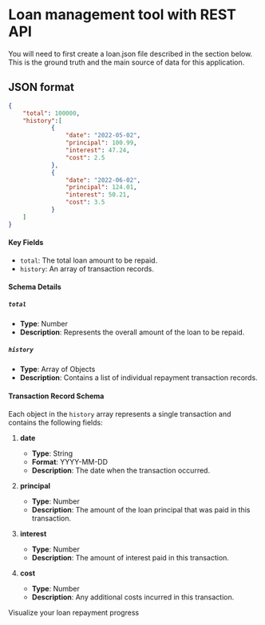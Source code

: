 # Loan management tool with REST API
You will need to first create a loan.json file described in the section below. This is the ground truth and the main source of data for this application.

## JSON format

```json
{
    "total": 100000,
    "history":[
            {
                "date": "2022-05-02",
                "principal": 100.99,
                "interest": 47.24,
                "cost": 2.5
            },
            {
                "date": "2022-06-02",
                "principal": 124.01,
                "interest": 50.21,
                "cost": 3.5
            }
    ]
}
```
#### Key Fields

- `total`: The total loan amount to be repaid.
- `history`: An array of transaction records.

#### Schema Details

##### `total`
- **Type**: Number
- **Description**: Represents the overall amount of the loan to be repaid.

##### `history`
- **Type**: Array of Objects
- **Description**: Contains a list of individual repayment transaction records.

#### Transaction Record Schema

Each object in the `history` array represents a single transaction and contains the following fields:

1. **date**
   - **Type**: String
   - **Format**: YYYY-MM-DD
   - **Description**: The date when the transaction occurred.

2. **principal**
   - **Type**: Number
   - **Description**: The amount of the loan principal that was paid in this transaction.

3. **interest**
   - **Type**: Number
   - **Description**: The amount of interest paid in this transaction.

4. **cost**
   - **Type**: Number
   - **Description**: Any additional costs incurred in this transaction.


Visualize your loan repayment progress 
